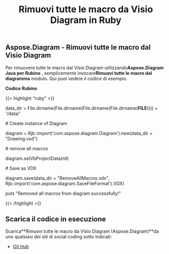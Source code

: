 ﻿---
title: Rimuovi tutte le macro da Visio Diagram in Ruby
type: docs
weight: 50
url: /it/java/remove-all-macros-from-the-visio-diagram-in-ruby/
---
## **Aspose.Diagram - Rimuovi tutte le macro dal Visio Diagram**
 Per rimuovere tutte le macro dal Visio Diagram utilizzando**Aspose.Diagram Java per Rubino** , semplicemente invocare**Rimuovi tutte le macro dal diagramma** modulo. Qui puoi vedere il codice di esempio.

**Codice Rubino**

{{< highlight "ruby" >}}

 data_dir = File.dirname(File.dirname(File.dirname(File.dirname(__FILE__)))) + '/data/'

\# Create instance of Diagram

diagram = Rjb::import('com.aspose.diagram.Diagram').new(data_dir + "Drawing.vsd")

\# remove all macros

diagram.setVbProjectData(nil)

\# Save as VDX

diagram.save(data_dir + "RemoveAllMacros.vdx", Rjb::import('com.aspose.diagram.SaveFileFormat').VDX)

puts "Removed all macros from diagram successfully!"

{{< /highlight >}}
## **Scarica il codice in esecuzione**
 Scarica**Rimuovi tutte le macro da Visio Diagram (Aspose.Diagram)**da uno qualsiasi dei siti di social coding sotto indicati:

- [Git Hub](https://github.com/asposediagram/Aspose.Diagram-for-Java/blob/master/Plugins/Aspose_Diagram_Java_for_Ruby/lib/asposediagramjava/Diagrams/removeallmacrosfromdiagram.rb)

